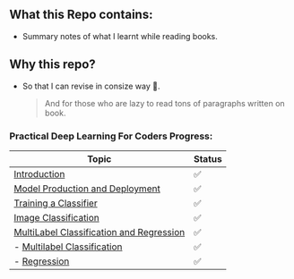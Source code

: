 ## What this Repo contains:
- Summary notes of what I learnt while reading books.

## Why this repo?
- So that I can revise in consize way 🥱.
  >  And for those who are lazy to read tons of paragraphs written on book. 

### Practical Deep Learning For Coders Progress:
| Topic | Status |
|-------|--------|
| [Introduction](/Practical%20Deep%20Learning%20For%20Coders/Chapter1.ipynb) | ✅ |
| [Model Production and Deployment](/Practical%20Deep%20Learning%20For%20Coders/Chapter_2.ipynb) | ✅ |
| [Training a Classifier](/Practical%20Deep%20Learning%20For%20Coders/Chapter_4.ipynb) | ✅ |
| [Image Classification](/Practical%20Deep%20Learning%20For%20Coders/Chapter_5.ipynb) | ✅ |
| [MultiLabel Classification and Regression](/Practical%20Deep%20Learning%20For%20Coders/Chapter_6.ipynb) | ✅ |
|   - [Multilabel Classification](Practical%20Deep%20Learning%20For%20Coders/Chapter_6.ipynb) | ✅ |
|   - [Regression](Practical%20Deep%20Learning%20For%20Coders/Chapter_6.ipynb) | ✅ |

